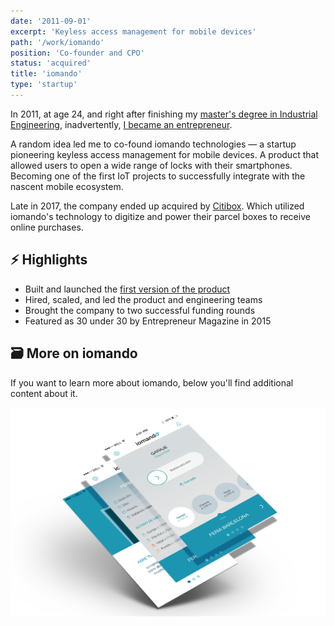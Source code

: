 ```yaml
---
date: '2011-09-01'
excerpt: 'Keyless access management for mobile devices'
path: '/work/iomando'
position: 'Co-founder and CPO'
status: 'acquired'
title: 'iomando'
type: 'startup'
---
```


In 2011, at age 24, and right after finishing my [master's degree in Industrial Engineering](/blog/2013/industrial-engineer), inadvertently, [I became an entrepreneur](/blog/2013/iomando-prologue).

A random idea led me to co-found iomando technologies — a startup pioneering keyless access management for mobile devices. A product that allowed users to open a wide range of locks with their smartphones. Becoming one of the first IoT projects to successfully integrate with the nascent mobile ecosystem.

Late in 2017, the company ended up acquired by [Citibox](https://www.citibox.com/). Which utilized iomando's technology to digitize and power their parcel boxes to receive online purchases.

## ⚡️ Highlights

- Built and launched the [first version of the product](/blog/2013/iomando-10)
- Hired, scaled, and led the product and engineering teams
- Brought the company to two successful funding rounds
- Featured as 30 under 30 by Entrepreneur Magazine in 2015

## 🗃 More on iomando

If you want to learn more about iomando, below you'll find additional content about it.

![iomando mobile app](../../../img/pages/iomando-app.jpg 'iomando mobile app')

